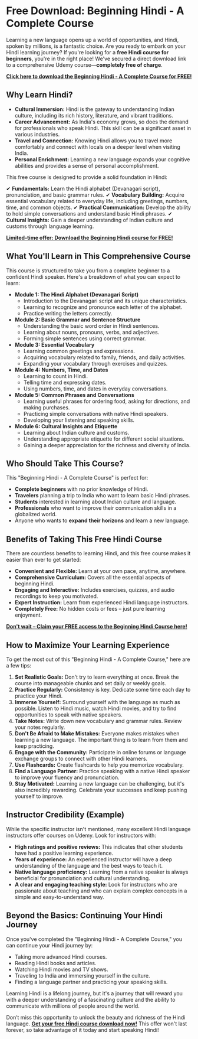 # Free Download: Beginning Hindi - A Complete Course

Learning a new language opens up a world of opportunities, and Hindi, spoken by millions, is a fantastic choice. Are you ready to embark on your Hindi learning journey? If you're looking for a **free Hindi course for beginners**, you're in the right place! We've secured a direct download link to a comprehensive Udemy course—**completely free of charge**.

[**Click here to download the Beginning Hindi - A Complete Course for FREE!**](https://udemywork.com/beginning-hindi-a-complete-course)

## Why Learn Hindi?

*   **Cultural Immersion:** Hindi is the gateway to understanding Indian culture, including its rich history, literature, and vibrant traditions.
*   **Career Advancement:** As India's economy grows, so does the demand for professionals who speak Hindi. This skill can be a significant asset in various industries.
*   **Travel and Connection:** Knowing Hindi allows you to travel more comfortably and connect with locals on a deeper level when visiting India.
*   **Personal Enrichment:** Learning a new language expands your cognitive abilities and provides a sense of personal accomplishment.

This free course is designed to provide a solid foundation in Hindi:

✔ **Fundamentals:** Learn the Hindi alphabet (Devanagari script), pronunciation, and basic grammar rules.
✔ **Vocabulary Building:** Acquire essential vocabulary related to everyday life, including greetings, numbers, time, and common objects.
✔ **Practical Communication:** Develop the ability to hold simple conversations and understand basic Hindi phrases.
✔ **Cultural Insights:** Gain a deeper understanding of Indian culture and customs through language learning.

[**Limited-time offer: Download the Beginning Hindi course for FREE!**](https://udemywork.com/beginning-hindi-a-complete-course)

## What You'll Learn in This Comprehensive Course

This course is structured to take you from a complete beginner to a confident Hindi speaker. Here's a breakdown of what you can expect to learn:

*   **Module 1: The Hindi Alphabet (Devanagari Script)**
    *   Introduction to the Devanagari script and its unique characteristics.
    *   Learning to recognize and pronounce each letter of the alphabet.
    *   Practice writing the letters correctly.
*   **Module 2: Basic Grammar and Sentence Structure**
    *   Understanding the basic word order in Hindi sentences.
    *   Learning about nouns, pronouns, verbs, and adjectives.
    *   Forming simple sentences using correct grammar.
*   **Module 3: Essential Vocabulary**
    *   Learning common greetings and expressions.
    *   Acquiring vocabulary related to family, friends, and daily activities.
    *   Expanding your vocabulary through exercises and quizzes.
*   **Module 4: Numbers, Time, and Dates**
    *   Learning to count in Hindi.
    *   Telling time and expressing dates.
    *   Using numbers, time, and dates in everyday conversations.
*   **Module 5: Common Phrases and Conversations**
    *   Learning useful phrases for ordering food, asking for directions, and making purchases.
    *   Practicing simple conversations with native Hindi speakers.
    *   Developing your listening and speaking skills.
*   **Module 6: Cultural Insights and Etiquette**
    *   Learning about Indian culture and customs.
    *   Understanding appropriate etiquette for different social situations.
    *   Gaining a deeper appreciation for the richness and diversity of India.

## Who Should Take This Course?

This "Beginning Hindi - A Complete Course" is perfect for:

*   **Complete beginners** with no prior knowledge of Hindi.
*   **Travelers** planning a trip to India who want to learn basic Hindi phrases.
*   **Students** interested in learning about Indian culture and language.
*   **Professionals** who want to improve their communication skills in a globalized world.
*   Anyone who wants to **expand their horizons** and learn a new language.

## Benefits of Taking This Free Hindi Course

There are countless benefits to learning Hindi, and this free course makes it easier than ever to get started:

*   **Convenient and Flexible:** Learn at your own pace, anytime, anywhere.
*   **Comprehensive Curriculum:** Covers all the essential aspects of beginning Hindi.
*   **Engaging and Interactive:** Includes exercises, quizzes, and audio recordings to keep you motivated.
*   **Expert Instruction:** Learn from experienced Hindi language instructors.
*   **Completely Free:** No hidden costs or fees – just pure learning enjoyment.

[**Don't wait – Claim your FREE access to the Beginning Hindi Course here!**](https://udemywork.com/beginning-hindi-a-complete-course)

## How to Maximize Your Learning Experience

To get the most out of this "Beginning Hindi - A Complete Course," here are a few tips:

1.  **Set Realistic Goals:** Don't try to learn everything at once. Break the course into manageable chunks and set daily or weekly goals.
2.  **Practice Regularly:** Consistency is key. Dedicate some time each day to practice your Hindi.
3.  **Immerse Yourself:** Surround yourself with the language as much as possible. Listen to Hindi music, watch Hindi movies, and try to find opportunities to speak with native speakers.
4.  **Take Notes:** Write down new vocabulary and grammar rules. Review your notes regularly.
5.  **Don't Be Afraid to Make Mistakes:** Everyone makes mistakes when learning a new language. The important thing is to learn from them and keep practicing.
6.  **Engage with the Community:** Participate in online forums or language exchange groups to connect with other Hindi learners.
7.  **Use Flashcards:** Create flashcards to help you memorize vocabulary.
8.  **Find a Language Partner:** Practice speaking with a native Hindi speaker to improve your fluency and pronunciation.
9.  **Stay Motivated:** Learning a new language can be challenging, but it's also incredibly rewarding. Celebrate your successes and keep pushing yourself to improve.

## Instructor Credibility (Example)

While the specific instructor isn't mentioned, many excellent Hindi language instructors offer courses on Udemy. Look for instructors with:

*   **High ratings and positive reviews:** This indicates that other students have had a positive learning experience.
*   **Years of experience:** An experienced instructor will have a deep understanding of the language and the best ways to teach it.
*   **Native language proficiency:** Learning from a native speaker is always beneficial for pronunciation and cultural understanding.
*   **A clear and engaging teaching style:** Look for instructors who are passionate about teaching and who can explain complex concepts in a simple and easy-to-understand way.

## Beyond the Basics: Continuing Your Hindi Journey

Once you've completed the "Beginning Hindi - A Complete Course," you can continue your Hindi journey by:

*   Taking more advanced Hindi courses.
*   Reading Hindi books and articles.
*   Watching Hindi movies and TV shows.
*   Traveling to India and immersing yourself in the culture.
*   Finding a language partner and practicing your speaking skills.

Learning Hindi is a lifelong journey, but it's a journey that will reward you with a deeper understanding of a fascinating culture and the ability to communicate with millions of people around the world.

Don’t miss this opportunity to unlock the beauty and richness of the Hindi language. **[Get your free Hindi course download now!](https://udemywork.com/beginning-hindi-a-complete-course)** This offer won't last forever, so take advantage of it today and start speaking Hindi!
